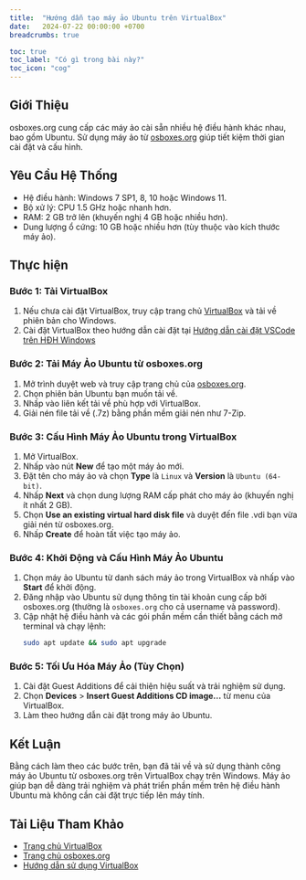 ```yaml
---
title:  "Hướng dẫn tạo máy ảo Ubuntu trên VirtualBox"
date:   2024-07-22 00:00:00 +0700
breadcrumbs: true

toc: true
toc_label: "Có gì trong bài này?"
toc_icon: "cog"
---
```


## Giới Thiệu
osboxes.org cung cấp các máy ảo cài sẵn nhiều hệ điều hành khác nhau, bao gồm Ubuntu. Sử dụng máy ảo từ [osboxes.org](https://www.osboxes.org/ubuntu/) giúp tiết kiệm thời gian cài đặt và cấu hình.

## Yêu Cầu Hệ Thống
- Hệ điều hành: Windows 7 SP1, 8, 10 hoặc Windows 11.
- Bộ xử lý: CPU 1.5 GHz hoặc nhanh hơn.
- RAM: 2 GB trở lên (khuyến nghị 4 GB hoặc nhiều hơn).
- Dung lượng ổ cứng: 10 GB hoặc nhiều hơn (tùy thuộc vào kích thước máy ảo).

## Thực hiện
### Bước 1: Tải VirtualBox
1. Nếu chưa cài đặt VirtualBox, truy cập trang chủ [VirtualBox](https://www.virtualbox.org/) và tải về phiên bản cho Windows.
2. Cài đặt VirtualBox theo hướng dẫn cài đặt tại [Hướng dẫn cài đặt VSCode trên HĐH Windows](./install-virtualbox.html)

### Bước 2: Tải Máy Ảo Ubuntu từ osboxes.org
1. Mở trình duyệt web và truy cập trang chủ của [osboxes.org](https://www.osboxes.org/ubuntu/).
2. Chọn phiên bản Ubuntu bạn muốn tải về.
3. Nhấp vào liên kết tải về phù hợp với VirtualBox.
4. Giải nén file tải về (.7z) bằng phần mềm giải nén như 7-Zip.

### Bước 3: Cấu Hình Máy Ảo Ubuntu trong VirtualBox
1. Mở VirtualBox.
2. Nhấp vào nút **New** để tạo một máy ảo mới.
3. Đặt tên cho máy ảo và chọn **Type** là `Linux` và **Version** là `Ubuntu (64-bit)`.
4. Nhấp **Next** và chọn dung lượng RAM cấp phát cho máy ảo (khuyến nghị ít nhất 2 GB).
5. Chọn **Use an existing virtual hard disk file** và duyệt đến file .vdi bạn vừa giải nén từ osboxes.org.
6. Nhấp **Create** để hoàn tất việc tạo máy ảo.

### Bước 4: Khởi Động và Cấu Hình Máy Ảo Ubuntu
1. Chọn máy ảo Ubuntu từ danh sách máy ảo trong VirtualBox và nhấp vào **Start** để khởi động.
2. Đăng nhập vào Ubuntu sử dụng thông tin tài khoản cung cấp bởi osboxes.org (thường là `osboxes.org` cho cả username và password).
3. Cập nhật hệ điều hành và các gói phần mềm cần thiết bằng cách mở terminal và chạy lệnh:
    ```bash
    sudo apt update && sudo apt upgrade
    ```

### Bước 5: Tối Ưu Hóa Máy Ảo (Tùy Chọn)
1. Cài đặt Guest Additions để cải thiện hiệu suất và trải nghiệm sử dụng.
2. Chọn **Devices** > **Insert Guest Additions CD image...** từ menu của VirtualBox.
3. Làm theo hướng dẫn cài đặt trong máy ảo Ubuntu.

## Kết Luận
Bằng cách làm theo các bước trên, bạn đã tải về và sử dụng thành công máy ảo Ubuntu từ osboxes.org trên VirtualBox chạy trên Windows. Máy ảo giúp bạn dễ dàng trải nghiệm và phát triển phần mềm trên hệ điều hành Ubuntu mà không cần cài đặt trực tiếp lên máy tính.

## Tài Liệu Tham Khảo
- [Trang chủ VirtualBox](https://www.virtualbox.org/)
- [Trang chủ osboxes.org](https://www.osboxes.org/)
- [Hướng dẫn sử dụng VirtualBox](https://www.virtualbox.org/manual/UserManual.html)
